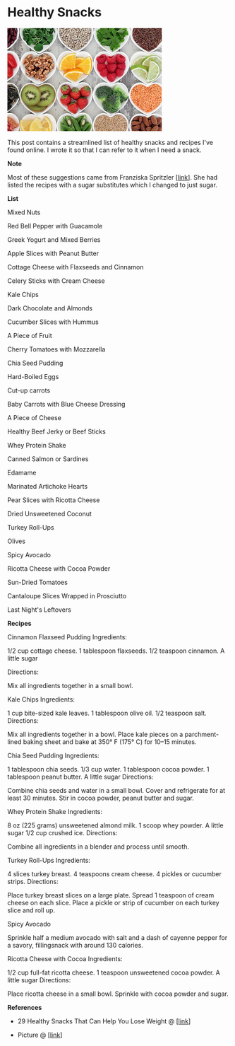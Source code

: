 # Healthy Snacks

![healthy_foods_stock_image](healthy_foods_stock_image.jpg)

This post contains a streamlined list of healthy snacks and recipes I've found online. I wrote it so that I can refer to it when I need a snack.

**Note**

Most of these suggestions came from Franziska Spritzler [[link](http://www.healthline.com/about#link-an_page)]. She had listed the recipes with a sugar substitutes which I changed to just sugar.

**List**

Mixed Nuts

Red Bell Pepper with Guacamole

Greek Yogurt and Mixed Berries

Apple Slices with Peanut Butter

Cottage Cheese with Flaxseeds and Cinnamon

Celery Sticks with Cream Cheese

Kale Chips

Dark Chocolate and Almonds

Cucumber Slices with Hummus

A Piece of Fruit

Cherry Tomatoes with Mozzarella

Chia Seed Pudding

Hard-Boiled Eggs

Cut-up carrots

Baby Carrots with Blue Cheese Dressing

A Piece of Cheese

Healthy Beef Jerky or Beef Sticks

Whey Protein Shake

Canned Salmon or Sardines

Edamame

Marinated Artichoke Hearts

Pear Slices with Ricotta Cheese

Dried Unsweetened Coconut

Turkey Roll-Ups

Olives

Spicy Avocado

Ricotta Cheese with Cocoa Powder

Sun-Dried Tomatoes

Cantaloupe Slices Wrapped in Prosciutto

Last Night's Leftovers

**Recipes**

Cinnamon Flaxseed Pudding Ingredients:

1/2 cup cottage cheese. 1 tablespoon flaxseeds. 1/2 teaspoon cinnamon. A little sugar

Directions:

Mix all ingredients together in a small bowl.

Kale Chips Ingredients:

1 cup bite-sized kale leaves. 1 tablespoon olive oil. 1/2 teaspoon salt. Directions:

Mix all ingredients together in a bowl. Place kale pieces on a parchment-lined baking sheet and bake at 350° F (175° C) for 10–15 minutes.

Chia Seed Pudding Ingredients:

1 tablespoon chia seeds. 1/3 cup water. 1 tablespoon cocoa powder. 1 tablespoon peanut butter. A little sugar Directions:

Combine chia seeds and water in a small bowl. Cover and refrigerate for at least 30 minutes. Stir in cocoa powder, peanut butter and sugar.

Whey Protein Shake Ingredients:

8 oz (225 grams) unsweetened almond milk. 1 scoop whey powder. A little sugar 1/2 cup crushed ice. Directions:

Combine all ingredients in a blender and process until smooth.

Turkey Roll-Ups Ingredients:

4 slices turkey breast. 4 teaspoons cream cheese. 4 pickles or cucumber strips. Directions:

Place turkey breast slices on a large plate. Spread 1 teaspoon of cream cheese on each slice. Place a pickle or strip of cucumber on each turkey slice and roll up.

Spicy Avocado

Sprinkle half a medium avocado with salt and a dash of cayenne pepper for a savory, fillingsnack with around 130 calories.

Ricotta Cheese with Cocoa Ingredients:

1/2 cup full-fat ricotta cheese. 1 teaspoon unsweetened cocoa powder. A little sugar Directions:

Place ricotta cheese in a small bowl. Sprinkle with cocoa powder and sugar.

**References**

-   29 Healthy Snacks That Can Help You Lose Weight @ [[link](http://www.healthline.com/nutrition/29-healthy-snacks-for-weight-loss#section2)\]
    
-   Picture @ [[link](http://goo.gl/images/SUA5Th)\]